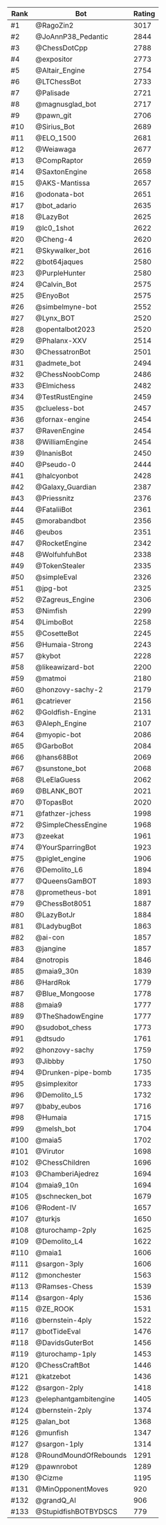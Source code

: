 Rank|Bot|Rating
---|---|---
#1|@RagoZin2|3017
#2|@JoAnnP38_Pedantic|2844
#3|@ChessDotCpp|2788
#4|@expositor|2773
#5|@Altair_Engine|2754
#6|@LTChessBot|2733
#7|@Palisade|2721
#8|@magnusglad_bot|2717
#9|@pawn_git|2706
#10|@Sirius_Bot|2689
#11|@ELO_1500|2681
#12|@Weiawaga|2677
#13|@CompRaptor|2659
#14|@SaxtonEngine|2658
#15|@AKS-Mantissa|2657
#16|@odonata-bot|2651
#17|@bot_adario|2635
#18|@LazyBot|2625
#19|@lc0_1shot|2622
#20|@Cheng-4|2620
#21|@Skywalker_bot|2616
#22|@bot64jaques|2580
#23|@PurpleHunter|2580
#24|@Calvin_Bot|2575
#25|@EnyoBot|2575
#26|@simbelmyne-bot|2552
#27|@Lynx_BOT|2520
#28|@opentalbot2023|2520
#29|@Phalanx-XXV|2514
#30|@ChessatronBot|2501
#31|@admete_bot|2494
#32|@ChessNoobComp|2486
#33|@Elmichess|2482
#34|@TestRustEngine|2459
#35|@clueless-bot|2457
#36|@fornax-engine|2454
#37|@RavenEngine|2454
#38|@WilliamEngine|2454
#39|@InanisBot|2450
#40|@Pseudo-0|2444
#41|@halcyonbot|2428
#42|@Galaxy_Guardian|2387
#43|@Priessnitz|2376
#44|@FataliiBot|2361
#45|@morabandbot|2356
#46|@eubos|2351
#47|@RocketEngine|2342
#48|@WolfuhfuhBot|2338
#49|@TokenStealer|2335
#50|@simpleEval|2326
#51|@jpg-bot|2325
#52|@Zagreus_Engine|2306
#53|@Nimfish|2299
#54|@LimboBot|2258
#55|@CosetteBot|2245
#56|@Humaia-Strong|2243
#57|@kybot|2228
#58|@likeawizard-bot|2200
#59|@matmoi|2180
#60|@honzovy-sachy-2|2179
#61|@catriever|2156
#62|@Goldfish-Engine|2131
#63|@Aleph_Engine|2107
#64|@myopic-bot|2086
#65|@GarboBot|2084
#66|@hans68Bot|2069
#67|@sunstone_bot|2068
#68|@LeElaGuess|2062
#69|@BLANK_BOT|2021
#70|@TopasBot|2020
#71|@fathzer-jchess|1998
#72|@SimpleChessEngine|1968
#73|@zeekat|1961
#74|@YourSparringBot|1923
#75|@piglet_engine|1906
#76|@Demolito_L6|1894
#77|@QueensGamBOT|1893
#78|@prometheus-bot|1891
#79|@ChessBot8051|1887
#80|@LazyBotJr|1884
#81|@LadybugBot|1863
#82|@ai-con|1857
#83|@jangine|1857
#84|@notropis|1846
#85|@maia9_30n|1839
#86|@HardRok|1779
#87|@Blue_Mongoose|1778
#88|@maia9|1777
#89|@TheShadowEngine|1777
#90|@sudobot_chess|1773
#91|@dtsudo|1761
#92|@honzovy-sachy|1759
#93|@Jibbby|1750
#94|@Drunken-pipe-bomb|1735
#95|@simplexitor|1733
#96|@Demolito_L5|1732
#97|@baby_eubos|1716
#98|@Humaia|1715
#99|@melsh_bot|1704
#100|@maia5|1702
#101|@Virutor|1698
#102|@ChessChildren|1696
#103|@ChamberiAjedrez|1694
#104|@maia9_10n|1694
#105|@schnecken_bot|1679
#106|@Rodent-IV|1657
#107|@turkjs|1650
#108|@turochamp-2ply|1625
#109|@Demolito_L4|1622
#110|@maia1|1606
#111|@sargon-3ply|1606
#112|@monchester|1563
#113|@Ramses-Chess|1539
#114|@sargon-4ply|1536
#115|@ZE_ROOK|1531
#116|@bernstein-4ply|1522
#117|@botTideEval|1476
#118|@DavidsGuterBot|1456
#119|@turochamp-1ply|1453
#120|@ChessCraftBot|1446
#121|@katzebot|1436
#122|@sargon-2ply|1418
#123|@elephantgambitengine|1405
#124|@bernstein-2ply|1374
#125|@alan_bot|1368
#126|@munfish|1347
#127|@sargon-1ply|1314
#128|@RoundMoundOfRebounds|1291
#129|@pawnrobot|1289
#130|@Cizme|1195
#131|@MinOpponentMoves|920
#132|@grandQ_AI|906
#133|@StupidfishBOTBYDSCS|779
